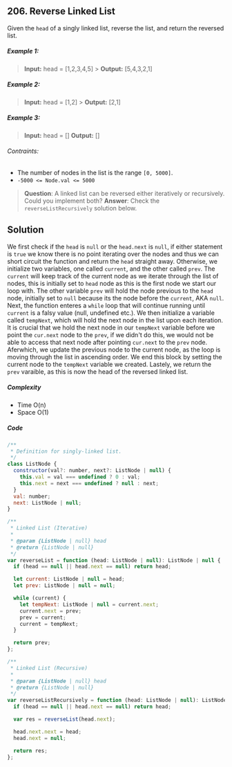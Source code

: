 ## 206. Reverse Linked List

Given the `head` of a singly linked list, reverse the list, and return the reversed list.

##### Example 1:

> **Input:** head = [1,2,3,4,5] > **Output:** [5,4,3,2,1]

##### Example 2:

> **Input:** head = [1,2] > **Output:** [2,1]

##### Example 3:

> **Input:** head = []
> **Output:** []

###### Contraints:

- The number of nodes in the list is the range `[0, 5000]`.
- `-5000 <= Node.val <= 5000`

> **Question**: A linked list can be reversed either iteratively or recursively. Could you implement both?
> **Answer**: Check the `reverseListRecursively` solution below.

## Solution

We first check if the `head` is `null` or the `head.next` is `null`, if either statement is `true` we know there is no point iterating over the nodes and thus we can short circuit the function and return the `head` straight away. Otherwise, we initialize two variables, one called `current`, and the other called `prev`. The `current` will keep track of the current node as we iterate through the list of nodes, this is initially set to `head` node as this is the first node we start our loop with. The other variable `prev` will hold the node previous to the `head` node, initially set to `null` because its the node before the `current`, AKA `null`. Next, the function enteres a `while` loop that will continue running until `current` is a falsy value (null, undefined etc.). We then initialize a variable called `tempNext`, which will hold the next node in the list upon each iteration. It is crucial that we hold the next node in our `tempNext` variable before we point the `cur.next` node to the `prev`, if we didn't do this, we would not be able to access that next node after pointing `cur.next` to the `prev` node. Aferwhich, we update the previous node to the current node, as the loop is moving through the list in ascending order. We end this block by setting the current node to the `tempNext` variable we created. Lastely, we return the `prev` varaible, as this is now the head of the reversed linked list.

##### Complexity

- Time O(n)
- Space O(1)

##### Code

```javascript
/**
 * Definition for singly-linked list.
 */
class ListNode {
  constructor(val?: number, next?: ListNode | null) {
    this.val = val === undefined ? 0 : val;
    this.next = next === undefined ? null : next;
  }
  val: number;
  next: ListNode | null;
}

/**
 * Linked List (Iterative)
 *
 * @param {ListNode | null} head
 * @return {ListNode | null}
 */
var reverseList = function (head: ListNode | null): ListNode | null {
  if (head == null || head.next == null) return head;

  let current: ListNode | null = head;
  let prev: ListNode | null = null;

  while (current) {
    let tempNext: ListNode | null = current.next;
    current.next = prev;
    prev = current;
    current = tempNext;
  }

  return prev;
};

/**
 * Linked List (Recursive)
 *
 * @param {ListNode | null} head
 * @return {ListNode | null}
 */
var reverseListRecursively = function (head: ListNode | null): ListNode | null {
  if (head == null || head.next == null) return head;

  var res = reverseList(head.next);

  head.next.next = head;
  head.next = null;

  return res;
};
```
